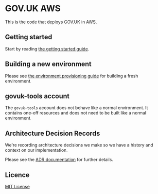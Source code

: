 # GOV.UK AWS

This is the code that deploys GOV.UK in AWS.

## Getting started

Start by reading [the getting started guide](docs/guides/getting-started.md).

## Building a new environment

Please see [the environment provisioning guide](docs/guides/environment-provisioning.md) for building a fresh environment.

## govuk-tools account

The `govuk-tools` account does not behave like a normal environment. It contains one-off resources and does not need to be built like a normal environment.

## Architecture Decision Records

We're recording architecture decisions we make so we have a history and context on our implementation.

Please see the [ADR documentation](docs/architecture/README.md) for further details.

## Licence

[MIT License](LICENCE)

